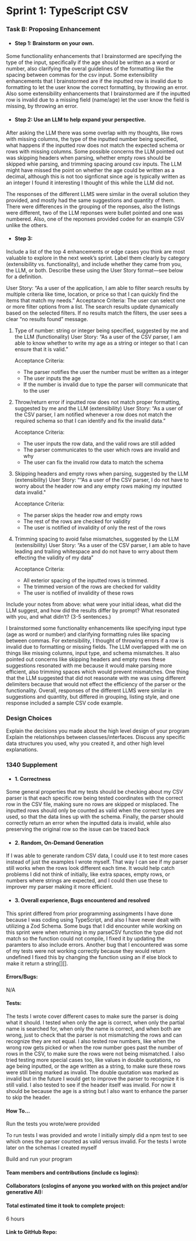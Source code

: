 # Sprint 1: TypeScript CSV

### Task B: Proposing Enhancement

- #### Step 1: Brainstorm on your own.
Some functionaliity enhancements that I brainstormed are specifying the type of the input, specifically if the age should be written as a word or number, also clarifying the overal guidelines of the formatting like the spacing between commas for the csv input. Some extensibility enhancements that I brainstormed are if the inputted row is invalid due to formatting to let the user know the correct formatting, by throwing an error. Also some extensibility enhancements that I brainstormed are if the inputted row is invalid due to a missing field (name/age) let the user know the field is missing, by throwing an error.

- #### Step 2: Use an LLM to help expand your perspective.
After asking the LLM there was some overlap with my thoughts, like rows with missing columns, the type of the inputted number being specified, what happens if the inputted row does not match the expected schema or rows with missing columns. Some possible concerns the LLM pointed out was skipping headers when parsing, whether empty rows should be skipped whie parsing, and trimming spacing around csv inputs. The LLM might have missed the point on whether the age could be written as a decimal, although this is not too signficnat since age is typically written as an integer I found it interesting I thought of this while the LLM did not.

The responses of the different LLMS were similar in the overall solution they provided, and mostly had the same suggestions and quantity of them. There were differences in the grouping of the reponses, also the listings were different, two of the LLM reponses were bullet pointed and one was numbered. Also, one of the reponses provided codee for an example CSV unlike the others.

- #### Step 3: 
Include a list of the top 4 enhancements or edge cases you think are most valuable to explore in the next week’s sprint. Label them clearly by category (extensibility vs. functionality), and include whether they came from you, the LLM, or both. Describe these using the User Story format—see below for a definition. 

User Story: 
“As a user of the application, I am able to filter search results by multiple criteria like time, location, or price so that I can quickly find the items that match my needs.” 
Acceptance Criteria: 
The user can select one or more filter options from a list.
The search results update dynamically based on the selected filters.
If no results match the filters, the user sees a clear “no results found” message. 


1. Type of number: string or integer being specified, suggested by me and the LLM (functionality)
    User Story:
    “As a user of the CSV parser, I am able to know whether to write my age as a string or integer so that I can ensure that it is valid.”

    Acceptance Criteria:
    - The parser notifies the user the number must be written as a integer
    - The user inputs the age
    - If the number is invalid due to type the parser will communicate that to the user

2. Throw/return error if inputted row does not match proper formatting, suggested by me and the LLM (extensibility)
    User Story:
    “As a user of the CSV parser, I am notified whenever a row does not match the required schema so that I can identify and fix the invalid data.”

    Acceptance Criteria:
    - The user inputs the row data, and the valid rows are still added
    - The parser communicates to the user which rows are invalid and why
    - The user can fix the invalid row data to match the schema


3. Skipping headers and empty rows when parsing, suggested by the LLM (extensibility)
    User Story:
    ““As a user of the CSV parser, I do not have to worry about the header row and any empty rows making my inputted data invalid."

    Acceptance Criteria:
    - The parser skips the header row and empty rows
    - The rest of the rows are checked for validity
    - The user is notified of invalidity of only the rest of the rows

4. Trimming spacing to avoid false mismatches, suggested by the LLM (extensibility)
    User Story:
    “As a user of the CSV parser, I am able to have leading and trailing whitespace and do not have to wrry about them effecting the validity of my data”

    Acceptance Criteria:
    - All exterior spacing of the inputted rows is trimmed.
    - The trimmed version of the rows are checked for validity
    - The user is notified of invalidity of these rows

Include your notes from above: what were your initial ideas, what did the LLM suggest, and how did the results differ by prompt? What resonated with you, and what didn’t? (3-5 sentences.) 

I brainstormed some functionality enhancements like specifying input type (age as word or number) and clarifying formatting rules like spacing between commas. For extensibility, I thought of throwing errors if a row is invalid due to formatting or missing fields. The LLM overlapped with me on things like missing columns, input type, and schema mismatches. It also pointed out concerns like skipping headers and empty rows these suggestions resonated with me because it would make parsing more efficient, also trimming spaces which would prevent mismatches. One thing that the LLM suggested that did not reasonate with me was using different delimiters because that would not effect the efficiency of the parser or the functionality. Overall, responses of the different LLMS were similar in suggestions and quantity, but differed in grouping, listing style, and one response included a sample CSV code example.

### Design Choices

Explain the decisions you made about the high level design of your program
Explain the relationships between classes/interfaces.
Discuss any specific data structures you used, why you created it, and other high level explanations.


### 1340 Supplement

- #### 1. Correctness
Some general properties that my tests should be checking about my CSV parser is that each specific row being tested coordinates with the correct row in the CSV file, making sure no rows are skipped or misplaced. The inputted rows should only be counted as valid when the correct types are used, so that the data lines up with the schema. Finally, the parser should correctly return an error when the inputted data is invalid, while also preserving the original row so the issue can be traced back

- #### 2. Random, On-Demand Generation
If I was able to generate random CSV data, I could use it to test more cases instead of just the examples I wrote myself. That way I can see if my parser still works when the rows look different each time. It would help catch problems I did not think of initially, like extra spaces, empty rows, or numbers where strings are expected, and I could then use these to improver my parser making it more efficient.

- #### 3. Overall experience, Bugs encountered and resolved
This sprint differed from prior programming assingments I have done because I was coding using TypeScript, and also I have never dealt with utilizing a Zod Schema. Some bugs that I did encounter while working on this sprint were when returning in my parseCSV function the type did not match so the function could not compile, I fixed it by updating the paramters to also include errors. Another bug that I encountered was some of my tests were not working correctly because they would return undefined I fixed this by changing the function using an if else block to make it return a string[][]. 

#### Errors/Bugs: 
N/A

#### Tests: 
The tests I wrote cover different cases to make sure the parser is doing what it should. I tested when only the age is correct, when only the partial name is searched for, when only the name is correct, and when both are wrong, just to check that the parser is not mismatching the rows and can recognize they are not equal. I also tested row numbers, like when the wrong row gets picked or when the row number goes past the number of rows in the CSV, to make sure the rows were not being mismatched. I also tried testing more special cases too, like values in double quotations, no age being inputted, or the age written as a string, to make sure these rows were still being marked as invalid. The double quotation was marked as invalid but in the future I would get to improve the parser to recognize it is still valid. I also tested to see if the header itself was invalid. For now it should be because the age is a string but I also want to enhance the parser to skip the header.

#### How To…
Run the tests you wrote/were provided

To run tests I was provided and wrote I initially simply did a npm test to see which ones the parser counted as valid versus invalid. For the tests I wrote later on the schemas I created myself

Build and run your program

#### Team members and contributions (include cs logins):


#### Collaborators (cslogins of anyone you worked with on this project and/or generative AI):


#### Total estimated time it took to complete project:
6 hours

#### Link to GitHub Repo:  

